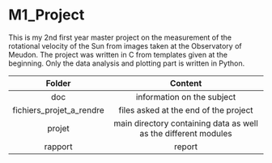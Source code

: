 # M1_Project

This is my 2nd first year master project on the measurement of the rotational velocity of the Sun from images taken at the Observatory of Meudon. The project was written in C from templates given at the beginning. Only the data analysis and plotting part is written in Python.

Folder | Content
:---: | :---:
doc | information on the subject
fichiers_projet_a_rendre | files asked at the end of the project
projet | main directory containing data as well as the different modules
rapport | report
